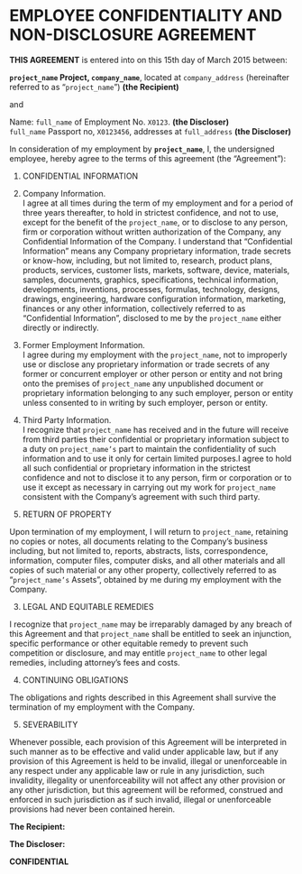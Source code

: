 # EMPLOYEE CONFIDENTIALITY AND NON-DISCLOSURE AGREEMENT

**THIS AGREEMENT** is entered into on this 15th day of March 2015 between:

**`project_name` Project, `company_name`**,
located at `company_address` (hereinafter referred to as “`project_name`”) **(the Recipient)**

and

Name: `full_name` of Employment No. `X0123`. **(the Discloser)**  
`full_name` Passport no, `X0123456`, addresses at `full_address` **(the Discloser)**

In consideration of my employment by **`project_name`**, I, the undersigned employee, hereby agree to the terms of this agreement (the “Agreement”): 

1. CONFIDENTIAL INFORMATION

  1. Company Information.  
  I agree at all times during the term of my employment and for a period of three years thereafter, to hold in strictest confidence, and not to use, except for the benefit of the `project_name`, or to disclose to any person, firm or corporation without written authorization of the Company, any Confidential Information of the Company. I understand that “Confidential Information” means any Company proprietary information, trade secrets or know-how, including, but not limited to, research, product plans, products, services, customer lists, markets, software, device, materials, samples, documents, graphics, specifications, technical information,  developments, inventions, processes, formulas, technology, designs, drawings, engineering, hardware configuration information, marketing, finances or any other information, collectively referred to as “Confidential Information”, disclosed to me by the `project_name` either directly or indirectly.

  2. Former Employment Information.  
  I agree during my employment with the `project_name`, not to improperly use or disclose any proprietary information or trade secrets of any former or concurrent employer or other person or entity and not bring onto the premises of `project_name` any unpublished document or proprietary information belonging to any such employer, person or entity unless consented to in writing by such employer, person or entity.

  3. Third Party Information.  
  I recognize that `project_name` has received and in the future will receive from third parties their confidential or proprietary information subject to a duty on `project_name’s` part to maintain the confidentiality of such information and to use it only for certain limited purposes.I agree to hold all such confidential or proprietary information in the strictest confidence and not to disclose it to any person, firm or corporation or to use it except as necessary in carrying out my work for `project_name` consistent with the Company’s agreement with such third party.

2. RETURN OF PROPERTY

  Upon termination of my employment, I will return to `project_name`, retaining no copies or notes, all documents relating to the Company’s business including, but not limited to, reports, abstracts, lists, correspondence, information, computer files, computer disks, and all other materials and all copies of such material or any other property, collectively referred to as “`project_name’s` Assets”, obtained by me during my employment with the Company.

3. LEGAL AND EQUITABLE REMEDIES

  I recognize that `project_name` may be irreparably damaged by any breach of this Agreement and that `project_name` shall be entitled to seek an injunction, specific performance or other equitable remedy to prevent such competition or disclosure, and may entitle `project_name` to other legal remedies, including attorney’s fees and costs.

4. CONTINUING OBLIGATIONS

  The obligations and rights described in this Agreement shall survive the termination of my employment with the Company.

5. SEVERABILITY

  Whenever possible, each provision of this Agreement will be interpreted in such manner as to be effective and valid under applicable law, but if any provision of this Agreement is held to be invalid, illegal or unenforceable in any respect under any applicable law or rule in any jurisdiction, such invalidity, illegality or unenforceability will not affect any other provision or any other jurisdiction, but this agreement will be reformed, construed and enforced in such jurisdiction as if such invalid, illegal or unenforceable provisions had never been contained herein.


**The Recipient:**

**The Discloser:**

**CONFIDENTIAL**
